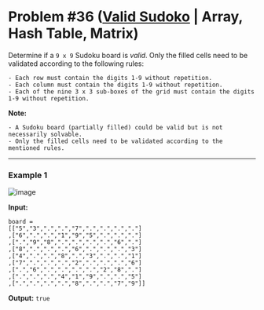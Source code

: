 # Problem #36 ([Valid Sudoko](https://leetcode.com/problems/valid-sudoku/submissions/) | Array, Hash Table, Matrix)

Determine if a `9 x 9` Sudoku board is *valid*. Only the filled cells need to be validated according to the following rules:

    - Each row must contain the digits 1-9 without repetition.
    - Each column must contain the digits 1-9 without repetition.
    - Each of the nine 3 x 3 sub-boxes of the grid must contain the digits 1-9 without repetition.

**Note:**

    - A Sudoku board (partially filled) could be valid but is not necessarily solvable.
    - Only the filled cells need to be validated according to the mentioned rules.

***

### Example 1
![image](https://user-images.githubusercontent.com/89616705/187617901-bcf09e97-29e0-4cd2-a567-36b013794fd7.png)

**Input:**

    board = 
    [["5","3",".",".","7",".",".",".","."]
    ,["6",".",".","1","9","5",".",".","."]
    ,[".","9","8",".",".",".",".","6","."]
    ,["8",".",".",".","6",".",".",".","3"]
    ,["4",".",".","8",".","3",".",".","1"]
    ,["7",".",".",".","2",".",".",".","6"]
    ,[".","6",".",".",".",".","2","8","."]
    ,[".",".",".","4","1","9",".",".","5"]
    ,[".",".",".",".","8",".",".","7","9"]]
    
**Output:** `true`
